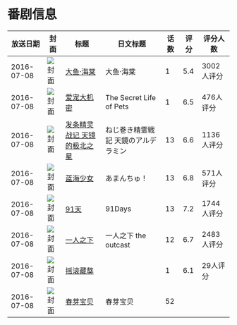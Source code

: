 # 番剧信息

|放送日期|封面|标题|日文标题|话数|评分|评分人数|
|---|---|---|---|---|---|---|
|2016-07-08|![封面](https://lain.bgm.tv/pic/cover/c/e7/98/14830_cfuDC.jpg)|[大鱼·海棠](https://bangumi.tv/subject/14830)|大鱼·海棠|1|5.4|3002人评分|
|2016-07-08|![封面](https://lain.bgm.tv/pic/cover/c/ef/75/137892_NcsZB.jpg)|[爱宠大机密](https://bangumi.tv/subject/137892)|The Secret Life of Pets|1|6.5|476人评分|
|2016-07-08|![封面](https://lain.bgm.tv/pic/cover/c/48/ce/148097_utbT1.jpg)|[发条精灵战记 天镜的极北之星](https://bangumi.tv/subject/148097)|ねじ巻き精霊戦記 天鏡のアルデラミン|13|6.6|1136人评分|
|2016-07-08|![封面](https://lain.bgm.tv/pic/cover/c/c9/42/148142_ly1YH.jpg)|[蓝海少女](https://bangumi.tv/subject/148142)|あまんちゅ！|13|6.8|571人评分|
|2016-07-08|![封面](https://lain.bgm.tv/pic/cover/c/d1/5c/175198_88XXA.jpg)|[91天](https://bangumi.tv/subject/175198)|91Days|13|7.2|1744人评分|
|2016-07-08|![封面](https://lain.bgm.tv/pic/cover/c/e4/6d/175457_rNBX8.jpg)|[一人之下](https://bangumi.tv/subject/175457)|一人之下 the outcast|12|6.7|2483人评分|
|2016-07-08|![封面](https://lain.bgm.tv/pic/cover/c/ba/17/180137_voPwC.jpg)|[摇滚藏獒](https://bangumi.tv/subject/180137)||1|6.1|29人评分|
|2016-07-08|![封面](https://lain.bgm.tv/pic/cover/c/a1/f5/246989_2hBh0.jpg)|[春芽宝贝](https://bangumi.tv/subject/246989)|春芽宝贝|52|||
